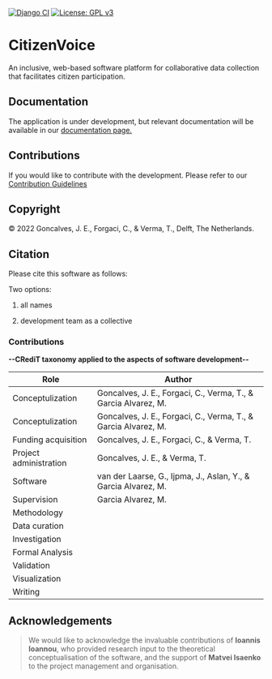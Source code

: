 [![Django CI](https://github.com/CUSP-Urban-Science-and-Policy/Citizen-Voice/actions/workflows/django-ci.yml/badge.svg)](https://github.com/CUSP-Urban-Science-and-Policy/Citizen-Voice/actions/workflows/django-ci.yml)
[![License: GPL v3](https://img.shields.io/badge/License-GPLv3-blue.svg)](https://www.gnu.org/licenses/gpl-3.0)
# CitizenVoice
An inclusive, web-based software platform for collaborative data collection that facilitates citizen participation.

## Documentation

The application is under development, but relevant documentation will be available in our [documentation page.](https://citizenvoice.readthedocs.io)

## Contributions

If you would like to contribute with the development. Please refer to our [Contribution Guidelines](CONTRIBUTING.md)

## Copyright

&copy; 2022 Goncalves, J. E., Forgaci, C., & Verma, T., Delft, The Netherlands. 

## Citation
Please cite this software as follows:

Two options:

1. all names



2. development team as a collective




### Contributions 

**--CRediT taxonomy applied to the aspects of software development--**

| Role | Author |
|------|--------|
| Conceptulization | Goncalves, J. E., Forgaci, C., Verma, T., & Garcia Alvarez, M. |
| Conceptulization| Goncalves, J. E., Forgaci, C., Verma, T., & Garcia Alvarez, M.|
| Funding acquisition | Goncalves, J. E., Forgaci, C., & Verma, T.|
| Project administration | Goncalves, J. E., & Verma, T. |
| Software | van der Laarse, G., Ijpma, J., Aslan, Y., & Garcia Alvarez, M. |
| Supervision | Garcia Alvarez, M. |
| Methodology | |
| Data curation | |
| Investigation | |
| Formal Analysis | |
| Validation | |
| Visualization | |
| Writing | |

## Acknowledgements

> We would like to acknowledge the invaluable contributions of **Ioannis Ioannou**, who provided research input to the theoretical conceptualisation of the software, and the support of **Matvei Isaenko** to the project management and organisation.
